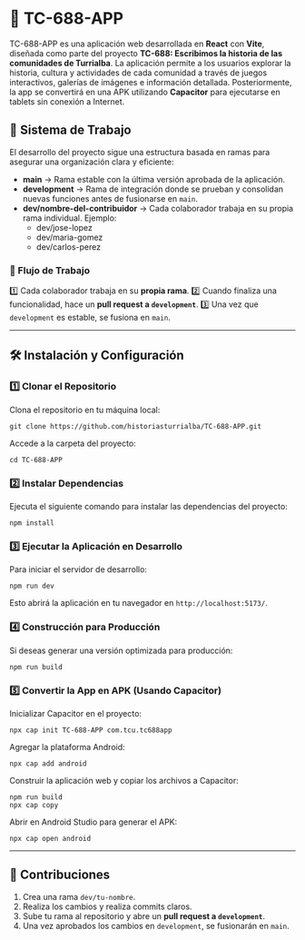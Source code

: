 # 📌 TC-688-APP

TC-688-APP es una aplicación web desarrollada en **React** con **Vite**, diseñada como parte del proyecto **TC-688: Escribimos la historia de las comunidades de Turrialba**. La aplicación permite a los usuarios explorar la historia, cultura y actividades de cada comunidad a través de juegos interactivos, galerías de imágenes e información detallada. Posteriormente, la app se convertirá en una APK utilizando **Capacitor** para ejecutarse en tablets sin conexión a Internet.

## 🚀 Sistema de Trabajo

El desarrollo del proyecto sigue una estructura basada en ramas para asegurar una organización clara y eficiente:

- **main** → Rama estable con la última versión aprobada de la aplicación.
- **development** → Rama de integración donde se prueban y consolidan nuevas funciones antes de fusionarse en `main`.
- **dev/nombre-del-contribuidor** → Cada colaborador trabaja en su propia rama individual. Ejemplo:
  - dev/jose-lopez
  - dev/maria-gomez
  - dev/carlos-perez

### 🔹 Flujo de Trabajo
1️⃣ Cada colaborador trabaja en su **propia rama**.
2️⃣ Cuando finaliza una funcionalidad, hace un **pull request a `development`**.
3️⃣ Una vez que `development` es estable, se fusiona en `main`.

---

## 🛠 Instalación y Configuración

### 1️⃣ Clonar el Repositorio

Clona el repositorio en tu máquina local:
```
git clone https://github.com/historiasturrialba/TC-688-APP.git
```

Accede a la carpeta del proyecto:
```
cd TC-688-APP
```

### 2️⃣ Instalar Dependencias

Ejecuta el siguiente comando para instalar las dependencias del proyecto:
```
npm install
```

### 3️⃣ Ejecutar la Aplicación en Desarrollo

Para iniciar el servidor de desarrollo:
```
npm run dev
```
Esto abrirá la aplicación en tu navegador en `http://localhost:5173/`.

### 4️⃣ Construcción para Producción

Si deseas generar una versión optimizada para producción:
```
npm run build
```

### 5️⃣ Convertir la App en APK (Usando Capacitor)

Inicializar Capacitor en el proyecto:
```
npx cap init TC-688-APP com.tcu.tc688app
```

Agregar la plataforma Android:
```
npx cap add android
```

Construir la aplicación web y copiar los archivos a Capacitor:
```
npm run build
npx cap copy
```

Abrir en Android Studio para generar el APK:
```
npx cap open android
```

---

## 📝 Contribuciones

1. Crea una rama `dev/tu-nombre`.
2. Realiza los cambios y realiza commits claros.
3. Sube tu rama al repositorio y abre un **pull request a `development`**.
4. Una vez aprobados los cambios en `development`, se fusionarán en `main`.

